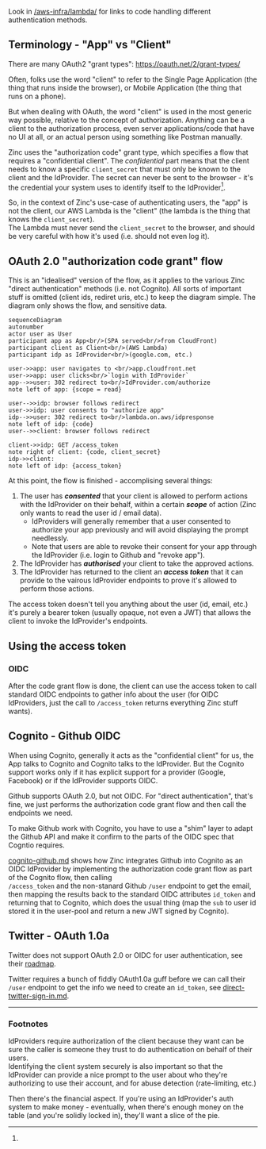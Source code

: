 Look in [/aws-infra/lambda/](/aws-infra/lambda/readme.md) for links to code
handling different authentication methods.

## Terminology - "App" vs "Client"

There are many OAuth2 "grant types": https://oauth.net/2/grant-types/

Often, folks use the word "client" to refer to the Single Page Application 
(the thing that runs inside the browser), or Mobile Application (the thing that
runs on a phone).

But when dealing with OAuth, the word "client" is used in the most generic
way possible, relative to the concept of authorization.
Anything can be a client to the authorization process, even server 
applications/code that have no UI at all, or an actual person using something 
like Postman manually. 

Zinc uses the "authorization code" grant type, which specifies a flow that 
requires a "confidential client". The *confidential* part means that the
client needs to know a specific `client_secret` that must only be known to the 
client and the IdProvider.  The secret can never be sent to the browser - it's 
the credential your system uses to identify itself to the 
IdProvider[^id-provider-indentification]. 

So, in the context of Zinc's use-case of authenticating users, the "app" is not 
the client, our AWS Lambda is the "client" (the lambda is the thing that knows 
the `client_secret`).  
The Lambda must never send the `client_secret` to the browser, and should be 
very careful with how it's used (i.e. should not even log it).

## OAuth 2.0 "authorization code grant" flow

This is an "idealised" version of the flow, as it applies to the various Zinc
"direct authentication" methods (i.e. not Cognito). 
All sorts of important stuff is omitted (client ids, rediret uris, etc.) to 
keep the diagram simple.
The diagram only shows the flow, and sensitive data. 

```mermaid
sequenceDiagram
autonumber
actor user as User
participant app as App<br/>(SPA served<br/>from CloudFront) 
participant client as Client<br/>(AWS Lambda)
participant idp as IdProvider<br/>(google.com, etc.)

user->>app: user navigates to <br/>app.cloudfront.net
user->>app: user clicks<br/>`login with IdProvider`
app-->>user: 302 redirect to<br/>IdProvider.com/authorize
note left of app: {scope = read}

user-->>idp: browser follows redirect
user->>idp: user consents to "authorize app" 
idp-->>user: 302 redirect to<br/>lambda.on.aws/idpresponse
note left of idp: {code}
user-->>client: browser follows redirect

client->>idp: GET /access_token
note right of client: {code, client_secret}
idp->>client: 
note left of idp: {access_token} 
```

At this point, the flow is finished - accomplising several things:
1. The user has ***consented*** that your client is allowed to perform actions
with the IdProvider on their behalf, within a certain ***scope*** of action
(Zinc only wants to read the user id / email data).
    * IdProviders will generally remember that a user consented to authorize
  your app previously and will avoid displaying the prompt needlessly.
    * Note that users are able to revoke their consent for your app through 
  the IdProvider (i.e. login to Github and "revoke app"). 
2. The IdProvider has ***authorised*** your client to take the approved actions.
3. The IdProvider has returned to the client an ***access token*** that it can
provide to the vairous IdProvider endpoints to prove it's allowed to perform
those actions.

The access token doesn't tell you anything about the user (id, email, etc.) 
it's purely a bearer token (usually opaque, not even a JWT) that allows the 
client to invoke the IdProvider's endpoints.

## Using the access token 

### OIDC

After the code grant flow is done, the client can use the access token to call 
standard OIDC endpoints to gather info about the user (for OIDC IdProviders, 
just the call to `/access_token` returns everything Zinc stuff wants).  

## Cognito - Github OIDC

When using Cognito, generally it acts as the "confidential client" for us,
the App talks to Cognito and Cognito talks to the IdProvider.  But the Cognito
support works only if it has explicit support for a provider (Google, Facebook)
or if the IdProvider supports OIDC.

Github supports OAuth 2.0, but not OIDC.
For "direct authentication", that's fine, we just performs the authorization
code grant flow and then call the endpoints we need.

To make Github work with Cognito, you have to use a "shim" layer to adapt the
Github API and make it confirm to the parts of the OIDC spec that Cogntio 
requires.

[cognito-github.md](/aws-infra/lambda/doc/cognito-github.md) shows how Zinc
integrates Github into Cognito as an OIDC IdProvider by implementing the 
authorization code grant flow as part of the Cognito flow, then calling  
`/access_token` and the non-stanard Github `/user` endpoint to get the email, 
then mapping the results back to the standard OIDC attributes `id_token` and 
returning that to Cognito, which does the usual thing (map the `sub` to user id 
stored it in the user-pool and return a new JWT signed by Cognito).


## Twitter - OAuth 1.0a

Twitter does not support OAuth 2.0 or OIDC for user authentication, see their
[roadmap](https://trello.com/c/VpCE8JUi/113-additional-oauth-20-functionality).

Twitter requires a bunch of fiddly OAuth1.0a guff before we can call 
their `/user` endpoint to get the info we need to create an `id_token`, see 
[direct-twitter-sign-in.md](/aws-infra/lambda/doc/direct-twitter-sign-in.md).

----

### Footnotes

[^id-provider-indentification]:
IdProviders require authorization of the client because they want can be sure
the caller is someone they trust to do authentication on behalf of their users.  
Identifying the client system securely is also important so that the IdProvider
can provide a nice prompt to the user about who they're authorizing to use
their account, and for abuse detection (rate-limiting, etc.)

Then there's the financial aspect. If you're using an IdProvider's auth system
to make money - eventually, when there's enough money on the table (and you're
solidly locked in), they'll want a slice of the pie.
